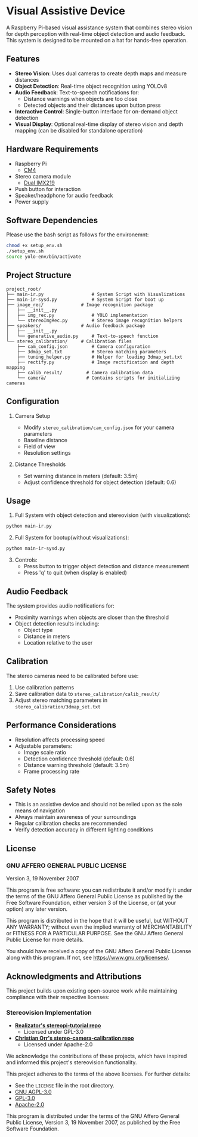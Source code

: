 # Visual Assistive Device

A Raspberry Pi-based visual assistance system that combines stereo vision for depth perception with real-time object detection and audio feedback. This system is designed to be mounted on a hat for hands-free operation.

## Features

- **Stereo Vision**: Uses dual cameras to create depth maps and measure distances
- **Object Detection**: Real-time object recognition using YOLOv8
- **Audio Feedback**: Text-to-speech notifications for:
  - Distance warnings when objects are too close
  - Detected objects and their distances upon button press
- **Interactive Control**: Single-button interface for on-demand object detection
- **Visual Display**: Optional real-time display of stereo vision and depth mapping (can be disabled for standalone operation)

## Hardware Requirements

- Raspberry Pi
  - [CM4](https://www.raspberrypi.com/products/compute-module-4/?variant=raspberry-pi-cm4001000)
- Stereo camera module
  - [Dual IMX219](https://www.waveshare.com/imx219-83-stereo-camera.htm)
- Push button for interaction
- Speaker/headphone for audio feedback
- Power supply

## Software Dependencies
Please use the bash script as follows for the environemnt:

```bash
chmod +x setup_env.sh
./setup_env.sh
source yolo-env/bin/activate
```

## Project Structure

```
project_root/
├── main-ir.py                  # System Script with Visualizations
├── main-ir-sysd.py             # System Script for boot up
├── image_rec/              # Image recognition package
│   ├── __init__.py
│   ├── img_rec.py              # YOLO implementation
│   └── stereoImgRec.py         # Stereo image recognition helpers
├── speakers/               # Audio feedback package
│   ├── __init__.py
│   └── generative_audio.py     # Text-to-speech function
└── stereo_calibration/     # Calibration files
    ├── cam_config.json         # Camera configuration
    ├── 3dmap_set.txt           # Stereo matching parameters
    ├── tuning_helper.py        # Helper for loading 3dmap_set.txt
    ├── rectify.py              # Image rectification and depth mapping
    ├── calib_result/         # Camera calibration data
    └── camera/               # Contains scripts for initializing cameras
```

## Configuration

1. Camera Setup
   - Modify `stereo_calibration/cam_config.json` for your camera parameters
   - Baseline distance
   - Field of view
   - Resolution settings

2. Distance Thresholds
   - Set warning distance in meters (default: 3.5m)
   - Adjust confidence threshold for object detection (default: 0.6)

## Usage

1. Full System with object detection and stereovision (with visualizations):
```bash
python main-ir.py
```

2. Full System for bootup(without visualizations):
```bash
python main-ir-sysd.py
```

3. Controls:
   - Press button to trigger object detection and distance measurement
   - Press 'q' to quit (when display is enabled)

## Audio Feedback

The system provides audio notifications for:
- Proximity warnings when objects are closer than the threshold
- Object detection results including:
  - Object type
  - Distance in meters
  - Location relative to the user

## Calibration

The stereo cameras need to be calibrated before use:
1. Use calibration patterns
2. Save calibration data to `stereo_calibration/calib_result/`
3. Adjust stereo matching parameters in `stereo_calibration/3dmap_set.txt`

## Performance Considerations

- Resolution affects processing speed
- Adjustable parameters:
  - Image scale ratio
  - Detection confidence threshold (default: 0.6)
  - Distance warning threshold (default: 3.5m)
  - Frame processing rate

## Safety Notes

- This is an assistive device and should not be relied upon as the sole means of navigation
- Always maintain awareness of your surroundings
- Regular calibration checks are recommended
- Verify detection accuracy in different lighting conditions

## License

### GNU AFFERO GENERAL PUBLIC LICENSE
Version 3, 19 November 2007

This program is free software: you can redistribute it and/or modify it under the terms of the GNU Affero General Public License as published by the Free Software Foundation, either version 3 of the License, or (at your option) any later version.

This program is distributed in the hope that it will be useful, but WITHOUT ANY WARRANTY; without even the implied warranty of MERCHANTABILITY or FITNESS FOR A PARTICULAR PURPOSE. See the GNU Affero General Public License for more details.

You should have received a copy of the GNU Affero General Public License along with this program. If not, see <https://www.gnu.org/licenses/>.

## Acknowledgments and Attributions

This project builds upon existing open-source work while maintaining compliance with their respective licenses:

### Stereovision Implementation
- **[Realizator's stereopi-tutorial repo](https://github.com/realizator/stereopi-tutorial)**  
  - Licensed under GPL-3.0
- **[Christian Orr's stereo-camera-calibration repo](https://github.com/ChristianOrr/stereo-camera-calibration)**  
  - Licensed under Apache-2.0

We acknowledge the contributions of these projects, which have inspired and informed this project's stereovision functionality.

This project adheres to the terms of the above licenses. For further details:
- See the `LICENSE` file in the root directory.
- [GNU AGPL-3.0](https://www.gnu.org/licenses/agpl-3.0.en.html)
- [GPL-3.0](https://www.gnu.org/licenses/gpl-3.0.en.html)
- [Apache-2.0](https://www.apache.org/licenses/LICENSE-2.0)

This program is distributed under the terms of the GNU Affero General Public License, Version 3, 19 November 2007, as published by the Free Software Foundation.
